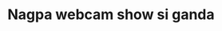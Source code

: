 ---
layout: post
title: Nagpa webcam show si ganda
duration: '13:48'
view: 157
rate: 2
video: 'https://flashservice.xvideos.com/embedframe/14546175'
category: 
 - pinay
 - pov
 - curvy
 - masterbate
tags: 
 - pinay-sex
 - nagparaos
 - nene
 - jackpot
 - masterbeat
 - flawless
 - webcam
 - show
priority: 0.9
changefreq: daily
---